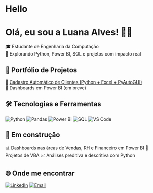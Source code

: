 # Hello
# Olá, eu sou a Luana Alves! 👩‍💻

🎓 Estudante de Engenharia da Computação   
🚀 Explorando Python, Power BI, SQL e projetos com impacto real

## 💼 Portfólio de Projetos

🔹 [Cadastro Automático de Clientes (Python + Excel + PyAutoGUI)](https://github.com/Luaninhadejulho/cadastro-automatico)  
🔹 Dashboards em Power BI (em breve)

## 🛠️ Tecnologias e Ferramentas

![Python](https://img.shields.io/badge/Python-3776AB?style=flat&logo=python&logoColor=white)
![Pandas](https://img.shields.io/badge/Pandas-150458?style=flat&logo=pandas)
![Power BI](https://img.shields.io/badge/PowerBI-F2C811?style=flat&logo=powerbi&logoColor=000)
![SQL](https://img.shields.io/badge/SQL-4479A1?style=flat&logo=postgresql&logoColor=white)
![VS Code](https://img.shields.io/badge/VS%20Code-007ACC?style=flat&logo=visual-studio-code&logoColor=white)

## 📌 Em construção

📊 Dashboards nas áreas de Vendas, RH e Financeiro em Power BI
📂 Projetos de VBA
📈 Análises preditiva e descritiva com Python

## 🌐 Onde me encontrar

[![LinkedIn](https://img.shields.io/badge/LinkedIn-blue?style=flat&logo=linkedin)](https://www.linkedin.com/in/luana-alves-533934178)
[![Email](https://img.shields.io/badge/E--mail-lu987698951@gmail.com-lightgrey)](mailto:lu987698951@gmail.com)
